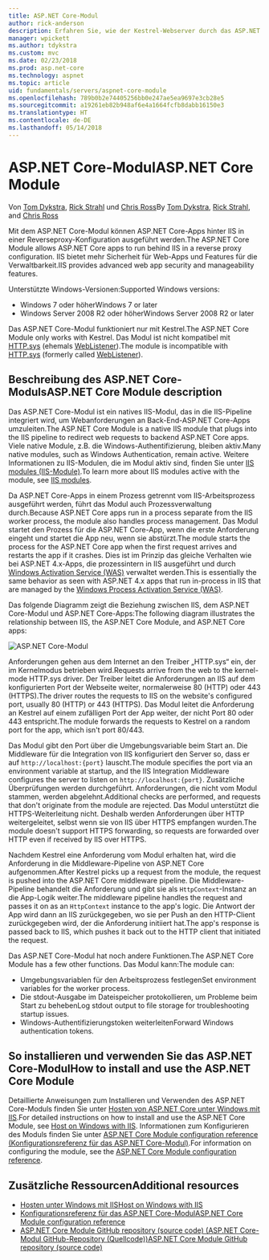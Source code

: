 ```yaml
---
title: ASP.NET Core-Modul
author: rick-anderson
description: Erfahren Sie, wie der Kestrel-Webserver durch das ASP.NET Core-Modul IIS oder IIS Express als Reverseproxyserver zu verwenden.
manager: wpickett
ms.author: tdykstra
ms.custom: mvc
ms.date: 02/23/2018
ms.prod: asp.net-core
ms.technology: aspnet
ms.topic: article
uid: fundamentals/servers/aspnet-core-module
ms.openlocfilehash: 789b0b2e74405256bb0e247ae5ea9697e3cb28e5
ms.sourcegitcommit: a19261eb82b948af6e4a1664fcfb8dabb16150e3
ms.translationtype: HT
ms.contentlocale: de-DE
ms.lasthandoff: 05/14/2018
---
```

# <a name="aspnet-core-module"></a><span data-ttu-id="72a9b-103">ASP.NET Core-Modul</span><span class="sxs-lookup"><span data-stu-id="72a9b-103">ASP.NET Core Module</span></span>

<span data-ttu-id="72a9b-104">Von [Tom Dykstra](https://github.com/tdykstra), [Rick Strahl](https://github.com/RickStrahl) und [Chris Ross](https://github.com/Tratcher)</span><span class="sxs-lookup"><span data-stu-id="72a9b-104">By [Tom Dykstra](https://github.com/tdykstra), [Rick Strahl](https://github.com/RickStrahl), and [Chris Ross](https://github.com/Tratcher)</span></span> 

<span data-ttu-id="72a9b-105">Mit dem ASP.NET Core-Modul können ASP.NET Core-Apps hinter IIS in einer Reverseproxy-Konfiguration ausgeführt werden.</span><span class="sxs-lookup"><span data-stu-id="72a9b-105">The ASP.NET Core Module allows ASP.NET Core apps to run behind IIS in a reverse proxy configuration.</span></span> <span data-ttu-id="72a9b-106">IIS bietet mehr Sicherheit für Web-Apps und Features für die Verwaltbarkeit.</span><span class="sxs-lookup"><span data-stu-id="72a9b-106">IIS provides advanced web app security and manageability features.</span></span>

<span data-ttu-id="72a9b-107">Unterstützte Windows-Versionen:</span><span class="sxs-lookup"><span data-stu-id="72a9b-107">Supported Windows versions:</span></span>

* <span data-ttu-id="72a9b-108">Windows 7 oder höher</span><span class="sxs-lookup"><span data-stu-id="72a9b-108">Windows 7 or later</span></span>
* <span data-ttu-id="72a9b-109">Windows Server 2008 R2 oder höher</span><span class="sxs-lookup"><span data-stu-id="72a9b-109">Windows Server 2008 R2 or later</span></span>

<span data-ttu-id="72a9b-110">Das ASP.NET Core-Modul funktioniert nur mit Kestrel.</span><span class="sxs-lookup"><span data-stu-id="72a9b-110">The ASP.NET Core Module only works with Kestrel.</span></span> <span data-ttu-id="72a9b-111">Das Modul ist nicht kompatibel mit [HTTP.sys](xref:fundamentals/servers/httpsys) (ehemals [WebListener](xref:fundamentals/servers/weblistener)).</span><span class="sxs-lookup"><span data-stu-id="72a9b-111">The module is incompatible with [HTTP.sys](xref:fundamentals/servers/httpsys) (formerly called [WebListener](xref:fundamentals/servers/weblistener)).</span></span>

## <a name="aspnet-core-module-description"></a><span data-ttu-id="72a9b-112">Beschreibung des ASP.NET Core-Moduls</span><span class="sxs-lookup"><span data-stu-id="72a9b-112">ASP.NET Core Module description</span></span>

<span data-ttu-id="72a9b-113">Das ASP.NET Core-Modul ist ein natives IIS-Modul, das in die IIS-Pipeline integriert wird, um Webanforderungen an Back-End-ASP.NET Core-Apps umzuleiten.</span><span class="sxs-lookup"><span data-stu-id="72a9b-113">The ASP.NET Core Module is a native IIS module that plugs into the IIS pipeline to redirect web requests to backend ASP.NET Core apps.</span></span> <span data-ttu-id="72a9b-114">Viele native Module, z.B. die Windows-Authentifizierung, bleiben aktiv.</span><span class="sxs-lookup"><span data-stu-id="72a9b-114">Many native modules, such as Windows Authentication, remain active.</span></span> <span data-ttu-id="72a9b-115">Weitere Informationen zu IIS-Modulen, die im Modul aktiv sind, finden Sie unter [IIS modules (IIS-Module)](xref:host-and-deploy/iis/modules).</span><span class="sxs-lookup"><span data-stu-id="72a9b-115">To learn more about IIS modules active with the module, see [IIS modules](xref:host-and-deploy/iis/modules).</span></span>

<span data-ttu-id="72a9b-116">Da ASP.NET Core-Apps in einem Prozess getrennt vom IIS-Arbeitsprozess ausgeführt werden, führt das Modul auch Prozessverwaltung durch.</span><span class="sxs-lookup"><span data-stu-id="72a9b-116">Because ASP.NET Core apps run in a process separate from the IIS worker process, the module also handles process management.</span></span> <span data-ttu-id="72a9b-117">Das Modul startet den Prozess für die ASP.NET Core-App, wenn die erste Anforderung eingeht und startet die App neu, wenn sie abstürzt.</span><span class="sxs-lookup"><span data-stu-id="72a9b-117">The module starts the process for the ASP.NET Core app when the first request arrives and restarts the app if it crashes.</span></span> <span data-ttu-id="72a9b-118">Dies ist im Prinzip das gleiche Verhalten wie bei ASP.NET 4.x-Apps, die prozessintern in IIS ausgeführt und durch [Windows Activation Service (WAS)](/iis/manage/provisioning-and-managing-iis/features-of-the-windows-process-activation-service-was) verwaltet werden.</span><span class="sxs-lookup"><span data-stu-id="72a9b-118">This is essentially the same behavior as seen with ASP.NET 4.x apps that run in-process in IIS that are managed by the [Windows Process Activation Service (WAS)](/iis/manage/provisioning-and-managing-iis/features-of-the-windows-process-activation-service-was).</span></span>

<span data-ttu-id="72a9b-119">Das folgende Diagramm zeigt die Beziehung zwischen IIS, dem ASP.NET Core-Modul und ASP.NET Core-Apps:</span><span class="sxs-lookup"><span data-stu-id="72a9b-119">The following diagram illustrates the relationship between IIS, the ASP.NET Core Module, and ASP.NET Core apps:</span></span>

![ASP.NET Core-Modul](aspnet-core-module/_static/ancm.png)

<span data-ttu-id="72a9b-121">Anforderungen gehen aus dem Internet an den Treiber „HTTP.sys“ ein, der im Kernelmodus betrieben wird.</span><span class="sxs-lookup"><span data-stu-id="72a9b-121">Requests arrive from the web to the kernel-mode HTTP.sys driver.</span></span> <span data-ttu-id="72a9b-122">Der Treiber leitet die Anforderungen an IIS auf dem konfigurierten Port der Webseite weiter, normalerweise 80 (HTTP) oder 443 (HTTPS).</span><span class="sxs-lookup"><span data-stu-id="72a9b-122">The driver routes the requests to IIS on the website's configured port, usually 80 (HTTP) or 443 (HTTPS).</span></span> <span data-ttu-id="72a9b-123">Das Modul leitet die Anforderung an Kestrel auf einem zufälligen Port der App weiter, der nicht Port 80 oder 443 entspricht.</span><span class="sxs-lookup"><span data-stu-id="72a9b-123">The module forwards the requests to Kestrel on a random port for the app, which isn't port 80/443.</span></span>

<span data-ttu-id="72a9b-124">Das Modul gibt den Port über die Umgebungsvariable beim Start an. Die Middleware für die Integration von IIS konfiguriert den Server so, dass er auf `http://localhost:{port}` lauscht.</span><span class="sxs-lookup"><span data-stu-id="72a9b-124">The module specifies the port via an environment variable at startup, and the IIS Integration Middleware configures the server to listen on `http://localhost:{port}`.</span></span> <span data-ttu-id="72a9b-125">Zusätzliche Überprüfungen werden durchgeführt. Anforderungen, die nicht vom Modul stammen, werden abgelehnt.</span><span class="sxs-lookup"><span data-stu-id="72a9b-125">Additional checks are performed, and requests that don't originate from the module are rejected.</span></span> <span data-ttu-id="72a9b-126">Das Modul unterstützt die HTTPS-Weiterleitung nicht. Deshalb werden Anforderungen über HTTP weitergeleitet, selbst wenn sie von IIS über HTTPS empfangen wurden.</span><span class="sxs-lookup"><span data-stu-id="72a9b-126">The module doesn't support HTTPS forwarding, so requests are forwarded over HTTP even if received by IIS over HTTPS.</span></span>

<span data-ttu-id="72a9b-127">Nachdem Kestrel eine Anforderung vom Modul erhalten hat, wird die Anforderung in die Middleware-Pipeline von ASP.NET Core aufgenommen.</span><span class="sxs-lookup"><span data-stu-id="72a9b-127">After Kestrel picks up a request from the module, the request is pushed into the ASP.NET Core middleware pipeline.</span></span> <span data-ttu-id="72a9b-128">Die Middleware-Pipeline behandelt die Anforderung und gibt sie als `HttpContext`-Instanz an die App-Logik weiter.</span><span class="sxs-lookup"><span data-stu-id="72a9b-128">The middleware pipeline handles the request and passes it on as an `HttpContext` instance to the app's logic.</span></span> <span data-ttu-id="72a9b-129">Die Antwort der App wird dann an IIS zurückgegeben, wo sie per Push an den HTTP-Client zurückgegeben wird, der die Anforderung initiiert hat.</span><span class="sxs-lookup"><span data-stu-id="72a9b-129">The app's response is passed back to IIS, which pushes it back out to the HTTP client that initiated the request.</span></span>

<span data-ttu-id="72a9b-130">Das ASP.NET Core-Modul hat noch andere Funktionen.</span><span class="sxs-lookup"><span data-stu-id="72a9b-130">The ASP.NET Core Module has a few other functions.</span></span> <span data-ttu-id="72a9b-131">Das Modul kann:</span><span class="sxs-lookup"><span data-stu-id="72a9b-131">The module can:</span></span>

* <span data-ttu-id="72a9b-132">Umgebungsvariablen für den Arbeitsprozess festlegen</span><span class="sxs-lookup"><span data-stu-id="72a9b-132">Set environment variables for the worker process.</span></span>
* <span data-ttu-id="72a9b-133">Die stdout-Ausgabe im Dateispeicher protokollieren, um Probleme beim Start zu beheben</span><span class="sxs-lookup"><span data-stu-id="72a9b-133">Log stdout output to file storage for troubleshooting startup issues.</span></span>
* <span data-ttu-id="72a9b-134">Windows-Authentifizierungstoken weiterleiten</span><span class="sxs-lookup"><span data-stu-id="72a9b-134">Forward Windows authentication tokens.</span></span>

## <a name="how-to-install-and-use-the-aspnet-core-module"></a><span data-ttu-id="72a9b-135">So installieren und verwenden Sie das ASP.NET Core-Modul</span><span class="sxs-lookup"><span data-stu-id="72a9b-135">How to install and use the ASP.NET Core Module</span></span>

<span data-ttu-id="72a9b-136">Detaillierte Anweisungen zum Installieren und Verwenden des ASP.NET Core-Moduls finden Sie unter [Hosten von ASP.NET Core unter Windows mit IIS](xref:host-and-deploy/iis/index).</span><span class="sxs-lookup"><span data-stu-id="72a9b-136">For detailed instructions on how to install and use the ASP.NET Core Module, see [Host on Windows with IIS](xref:host-and-deploy/iis/index).</span></span> <span data-ttu-id="72a9b-137">Informationen zum Konfigurieren des Moduls finden Sie unter [ASP.NET Core Module configuration reference (Konfigurationsreferenz für das ASP.NET Core-Modul)](xref:host-and-deploy/aspnet-core-module).</span><span class="sxs-lookup"><span data-stu-id="72a9b-137">For information on configuring the module, see the [ASP.NET Core Module configuration reference](xref:host-and-deploy/aspnet-core-module).</span></span>

## <a name="additional-resources"></a><span data-ttu-id="72a9b-138">Zusätzliche Ressourcen</span><span class="sxs-lookup"><span data-stu-id="72a9b-138">Additional resources</span></span>

* [<span data-ttu-id="72a9b-139">Hosten unter Windows mit IIS</span><span class="sxs-lookup"><span data-stu-id="72a9b-139">Host on Windows with IIS</span></span>](xref:host-and-deploy/iis/index)
* [<span data-ttu-id="72a9b-140">Konfigurationsreferenz für das ASP.NET Core-Modul</span><span class="sxs-lookup"><span data-stu-id="72a9b-140">ASP.NET Core Module configuration reference</span></span>](xref:host-and-deploy/aspnet-core-module)
* [<span data-ttu-id="72a9b-141">ASP.NET Core Module GitHub repository (source code) (ASP.NET Core-Modul GitHub-Repository (Quellcode))</span><span class="sxs-lookup"><span data-stu-id="72a9b-141">ASP.NET Core Module GitHub repository (source code)</span></span>](https://github.com/aspnet/AspNetCoreModule)
